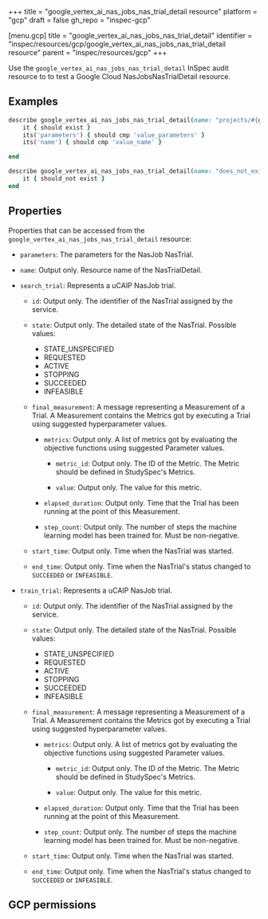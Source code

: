 +++
title = "google_vertex_ai_nas_jobs_nas_trial_detail resource"
platform = "gcp"
draft = false
gh_repo = "inspec-gcp"

[menu.gcp]
title = "google_vertex_ai_nas_jobs_nas_trial_detail"
identifier = "inspec/resources/gcp/google_vertex_ai_nas_jobs_nas_trial_detail resource"
parent = "inspec/resources/gcp"
+++

Use the `google_vertex_ai_nas_jobs_nas_trial_detail` InSpec audit resource to to test a Google Cloud NasJobsNasTrialDetail resource.

## Examples

```ruby
describe google_vertex_ai_nas_jobs_nas_trial_detail(name: "projects/#{gcp_project_id}/locations/#{nas_jobs_nas_trial_detail['region']}/nasJobs/#{nas_jobs_nas_trial_detail['nasJob']}/nasTrialDetails/#{nas_jobs_nas_trial_detail['name']}", region: ' value_region') do
	it { should exist }
	its('parameters') { should cmp 'value_parameters' }
	its('name') { should cmp 'value_name' }

end

describe google_vertex_ai_nas_jobs_nas_trial_detail(name: "does_not_exit", region: ' value_region') do
	it { should_not exist }
end
```

## Properties

Properties that can be accessed from the `google_vertex_ai_nas_jobs_nas_trial_detail` resource:


  * `parameters`: The parameters for the NasJob NasTrial.

  * `name`: Output only. Resource name of the NasTrialDetail.

  * `search_trial`: Represents a uCAIP NasJob trial.

    * `id`: Output only. The identifier of the NasTrial assigned by the service.

    * `state`: Output only. The detailed state of the NasTrial.
    Possible values:
      * STATE_UNSPECIFIED
      * REQUESTED
      * ACTIVE
      * STOPPING
      * SUCCEEDED
      * INFEASIBLE

    * `final_measurement`: A message representing a Measurement of a Trial. A Measurement contains the Metrics got by executing a Trial using suggested hyperparameter values.

      * `metrics`: Output only. A list of metrics got by evaluating the objective functions using suggested Parameter values.

        * `metric_id`: Output only. The ID of the Metric. The Metric should be defined in StudySpec's Metrics.

        * `value`: Output only. The value for this metric.

      * `elapsed_duration`: Output only. Time that the Trial has been running at the point of this Measurement.

      * `step_count`: Output only. The number of steps the machine learning model has been trained for. Must be non-negative.

    * `start_time`: Output only. Time when the NasTrial was started.

    * `end_time`: Output only. Time when the NasTrial's status changed to `SUCCEEDED` or `INFEASIBLE`.

  * `train_trial`: Represents a uCAIP NasJob trial.

    * `id`: Output only. The identifier of the NasTrial assigned by the service.

    * `state`: Output only. The detailed state of the NasTrial.
    Possible values:
      * STATE_UNSPECIFIED
      * REQUESTED
      * ACTIVE
      * STOPPING
      * SUCCEEDED
      * INFEASIBLE

    * `final_measurement`: A message representing a Measurement of a Trial. A Measurement contains the Metrics got by executing a Trial using suggested hyperparameter values.

      * `metrics`: Output only. A list of metrics got by evaluating the objective functions using suggested Parameter values.

        * `metric_id`: Output only. The ID of the Metric. The Metric should be defined in StudySpec's Metrics.

        * `value`: Output only. The value for this metric.

      * `elapsed_duration`: Output only. Time that the Trial has been running at the point of this Measurement.

      * `step_count`: Output only. The number of steps the machine learning model has been trained for. Must be non-negative.

    * `start_time`: Output only. Time when the NasTrial was started.

    * `end_time`: Output only. Time when the NasTrial's status changed to `SUCCEEDED` or `INFEASIBLE`.


## GCP permissions

